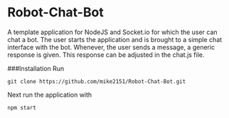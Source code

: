 # Robot-Chat-Bot

A template application for NodeJS and Socket.io for which the user can chat a bot. The user starts the application and is brought to a simple chat interface with the bot. Whenever, the user sends a message, a generic response is given. This response can be adjusted in the chat.js file.

###Installation 
Run
```
git clone https://github.com/mike2151/Robot-Chat-Bot.git
```

Next run the application with 

```
npm start
```


